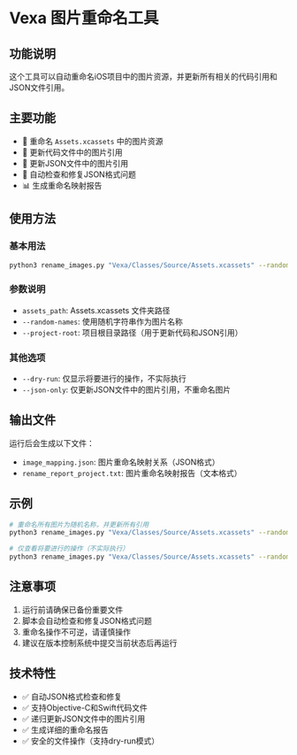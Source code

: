 # Vexa 图片重命名工具

## 功能说明

这个工具可以自动重命名iOS项目中的图片资源，并更新所有相关的代码引用和JSON文件引用。

## 主要功能

- 🔄 重命名 `Assets.xcassets` 中的图片资源
- 📝 更新代码文件中的图片引用
- 📄 更新JSON文件中的图片引用
- 🔧 自动检查和修复JSON格式问题
- 📊 生成重命名映射报告

## 使用方法

### 基本用法

```bash
python3 rename_images.py "Vexa/Classes/Source/Assets.xcassets" --random-names --project-root "."
```

### 参数说明

- `assets_path`: Assets.xcassets 文件夹路径
- `--random-names`: 使用随机字符串作为图片名称
- `--project-root`: 项目根目录路径（用于更新代码和JSON引用）

### 其他选项

- `--dry-run`: 仅显示将要进行的操作，不实际执行
- `--json-only`: 仅更新JSON文件中的图片引用，不重命名图片

## 输出文件

运行后会生成以下文件：

- `image_mapping.json`: 图片重命名映射关系（JSON格式）
- `rename_report_project.txt`: 图片重命名映射报告（文本格式）

## 示例

```bash
# 重命名所有图片为随机名称，并更新所有引用
python3 rename_images.py "Vexa/Classes/Source/Assets.xcassets" --random-names --project-root "."

# 仅查看将要进行的操作（不实际执行）
python3 rename_images.py "Vexa/Classes/Source/Assets.xcassets" --random-names --project-root "." --dry-run
```

## 注意事项

1. 运行前请确保已备份重要文件
2. 脚本会自动检查和修复JSON格式问题
3. 重命名操作不可逆，请谨慎操作
4. 建议在版本控制系统中提交当前状态后再运行

## 技术特性

- ✅ 自动JSON格式检查和修复
- ✅ 支持Objective-C和Swift代码文件
- ✅ 递归更新JSON文件中的图片引用
- ✅ 生成详细的重命名报告
- ✅ 安全的文件操作（支持dry-run模式）
